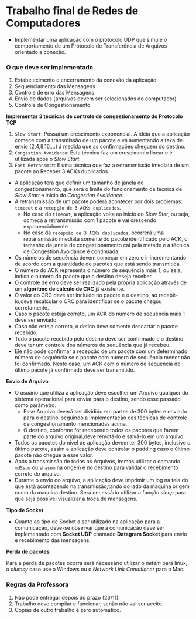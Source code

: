 # Trabalho final de Redes de Computadores

* Implementar uma aplicação com o protocolo UDP que simule o comportamento de um Protocolo de Transferência de Arquivos orientado a conexão.

### O que deve ser implementado

1. Estabelecimento e encerramento da conexão da aplicação
2. Sequenciamento das Mensagens
3. Controle de erro das Mensagens
4. Envio de dados (arquivos devem ser selecionados do computador)
5. Controle de Congestionamento

**Implementar 3 técnicas de controle de congestionamento do Protocolo TCP**

1. `Slow Start`: Possui um crescimento exponencial. A idéia que a aplicação comece com a transmissão de um pacote e vá aumentando a taxa de envio (2,4,8,16,...) á medida que as confirmações cheguem do destino.
2. `Congestion Avoidance`: Esta técnica faz um crescimento linear e é utilizada após o _Slow Start_.
3. `Fast Retransmit`: É uma técnica que faz a retransmissão imediata de um pacote ao Receber 3 ACKs duplicados.

* A aplicação terá que definir um tamanho de janela de congestionamento, que será o limite do funcionamento da técnica de _Slow Start_ e inicio do _Congestion Avoidance_.
* A retransmissão de um pacote poderá acontecer por dois problemas: `timeout` e a `recepção de 3 ACKs duplicados`.
  * No caso do `timeout`, a aplicação volta ao inicio do Slow Star, ou seja, começa a retransmissão com 1 pacote e vai crescendo exponencialmente
  * No caso da `recepção de 3 ACKs duplicados`, ocorrerá uma retransmissão imediata somente do pacote identificado pelo ACK, o tamanho da janela de congestionamento cai pela metade e a técnica de Congestion Avoidance é continuada.
* Os números de sequência devem começar em zero e ir incrementando de acordo com a quantidade de pacotes que está sendo transmitida.
* O número do ACK representa o número de sequência mais 1, ou seja, indica o número do pacote que o destino deseja receber.
* O controle de erro deve ser realizado pela própria aplicação através de um **algoritmo de cálculo de CRC** já existente.
* O valor do CRC deve ser incluído no pacote e o destino, ao recebê-lo,deve recalcular o CRC para identificar se o pacote chegou corretamente.
* Caso o pacote esteja correto, um ACK do número de sequência mais 1 deve ser enviado.
* Caso não esteja correto, o detino deve somente descartar o pacote recebido.
* Todo o pacote recebido pelo destino deve ser confirmado e o destino deve ter um controle dos números de sequência que já recebeu.
* Ele não pode confirmar a recepção de um pacote com um determinado número de sequência se o pacote com número de sequência menor não foi confirmado. Neste caso, um ACK com o número de sequência do último pacote já confirmado deve ser transmitido.

**Envio de Arquivo**

* O usuário que utiliza a aplicação deve escolher um Arquivo qualquer do sistema operacional para enviar para o destino, sendo esse passado como parâmetro.
  * Esse Arquivo deverá ser dividido em partes de 300 bytes e enviado para o destino, seguindo a implementação das técnicas de controle de congestionamento mencionadas acima.
  * O destino, conforme for recebendo todos os pacotes que fazem parte do arquivo original,deve remotá-lo e salvá-lo em um arquivo.
* Todos os pacotes do nível de aplicação devem ter 300 bytes, inclusive o último pacote, assim a aplicação deve controlar o padding caso o último pacote não chegue a esse valor. 
* Após a transmissão de todos os Arquivos, iremos utilizar o comando `md5sum` ou `shasum` na origem e no destino para validar o recebimento correto do arquivo.
* Durante o envio do arquivo, a aplicação deve imprimir um log na tela do que está acontecendo na transmissão,tando do lado da maquina origem como da maquina destino. Será necessário utilizar a função _sleep_ para que seja possível visualizar a troca de mensagens.

**Tipo de Socket**

* Quanto ao tipo de Socket a ser utilizado na aplicação para a comunicação, deve-se observar que a comunicação deve ser implementado com **Socket UDP** chamado **Datagram Socket** para envio e recebimento das mensagens.

**Perda de pacotes**

Para a perda de pacotes ocorra será necessário utilizar o _netem_ para linux, o _clumsy_ caso use o Windows ou o _Network Link Conditioner_ para o Mac.

### Regras da Professora

1. Não pode entregar depois do prazo (23/11).
2. Trabalho deve compilar e funcionar, senão não vai ser aceito.
3. Copias de outro trabalho é zero automatico.
